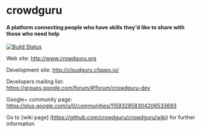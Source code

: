 # crowdguru 
#### A platform connecting people who have skills they'd like to share with those who need help

[![Build Status](https://travis-ci.org/crowdguru/crowdguru.png)](https://travis-ci.org/crowdguru/crowdguru)


Web site: http://www.crowdguru.org

Development site: http://cloudguru.cfapps.io/

Developers mailing list: https://groups.google.com/forum/#!forum/crowdguru-dev 

Google+ community page: https://plus.google.com/u/0/communities/115932858304206533693


Go to [wiki page] (https://github.com/crowdguru/crowdguru/wiki) for further information
